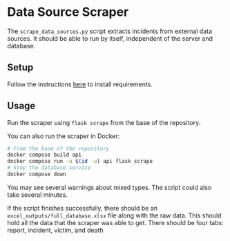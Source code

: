 # Data Source Scraper

The `scrape_data_sources.py` script extracts incidents from external data sources. It should be able to run by itself, independent of the server and database.

## Setup

Follow the instructions [here](../../requirements/README.md) to install requirements.

## Usage

Run the scraper using `flask scrape` from the base of the repository.

You can also run the scraper in Docker:

```bash
# From the base of the repository
docker compose build api
docker compose run -u $(id -u) api flask scrape
# Stop the database service
docker compose down
```

You may see several warnings about mixed types. The script could also take several minutes.

If the script finishes successfully, there should be an `excel_outputs/full_database.xlsx` file along with the raw data. This should hold all the data that the scraper was able to get. There should be four tabs: report, incident, victim, and death
